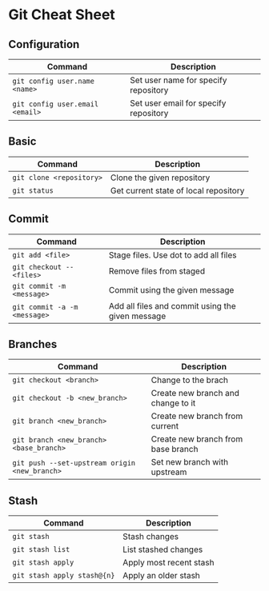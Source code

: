 # Git Cheat Sheet

## Configuration
| Command | Description |
| - | - |
| `git config user.name <name>` | Set user name for specify repository |
| `git config user.email <email>` | Set user email for specify repository |

## Basic
| Command | Description |
| - | - |
| `git clone <repository>` | Clone the given repository |
| `git status` | Get current state of local repository |

## Commit
| Command | Description |
| - | - |
| `git add <file>` | Stage files. Use dot to add all files |
| `git checkout -- <files>` | Remove files from staged |
| `git commit -m <message>` | Commit using the given message |
| `git commit -a -m <message>` | Add all files and commit using the given message |

## Branches 
| Command | Description |
| - | - |
| `git checkout <branch>` | Change to the brach |
| `git checkout -b <new_branch>` | Create new branch and change to it |
| `git branch <new_branch>` | Create new branch from current |
| `git branch <new_branch> <base_branch>` | Create new branch from base branch |
| `git push --set-upstream origin <new_branch>` | Set new branch with upstream |

## Stash
| Command | Description |
| - | - |
| `git stash` | Stash changes |
| `git stash list` | List stashed changes |
| `git stash apply` | Apply most recent stash |
| `git stash apply stash@{n}` | Apply an older stash |


<!---

## Working with Repositories

git checkout $branch
git checkout -b $new_branch

You must be on the branch you want to merge to
git merge $branch_to_merge
--->
